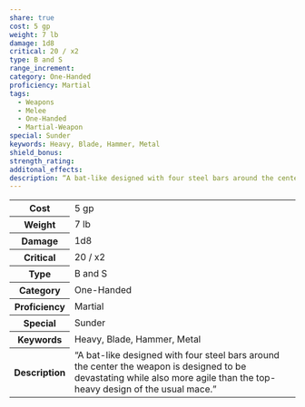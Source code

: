 ```yaml
---
share: true
cost: 5 gp
weight: 7 lb
damage: 1d8
critical: 20 / x2
type: B and S
range_increment: 
category: One-Handed
proficiency: Martial
tags:
  - Weapons
  - Melee
  - One-Handed
  - Martial-Weapon
special: Sunder
keywords: Heavy, Blade, Hammer, Metal
shield_bonus: 
strength_rating: 
additonal_effects: 
description: “A bat-like designed with four steel bars around the center the weapon is designed to be devastating while also more agile than the top-heavy design of the usual mace.”
---
```

<p><span dir="ltr" style="overflow-x: auto;"><table><tbody><tr><th dir="ltr">Cost</th><td dir="ltr">5 gp</td></tr><tr><th dir="ltr">Weight</th><td dir="ltr">7 lb</td></tr><tr><th dir="ltr">Damage</th><td dir="ltr">1d8</td></tr><tr><th dir="ltr">Critical</th><td dir="ltr">20 / x2</td></tr><tr><th dir="ltr">Type</th><td dir="ltr">B and S</td></tr><tr><th dir="ltr">Category</th><td dir="ltr">One-Handed</td></tr><tr><th dir="ltr">Proficiency</th><td dir="ltr">Martial</td></tr><tr><th dir="ltr">Special</th><td dir="ltr">Sunder</td></tr><tr><th dir="ltr">Keywords</th><td dir="ltr">Heavy, Blade, Hammer, Metal</td></tr><tr><th dir="ltr">Description</th><td dir="ltr">“A bat-like designed with four steel bars around the center the weapon is designed to be devastating while also more agile than the top-heavy design of the usual mace.”</td></tr></tbody></table></span></p>
